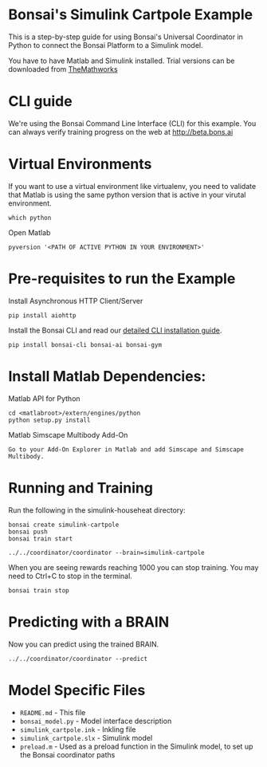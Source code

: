 # Bonsai's Simulink Cartpole Example

This is a step-by-step guide for using Bonsai's Universal Coordinator in Python to connect the Bonsai Platform to a Simulink model.

You have to have Matlab and Simulink installed. Trial versions can be downloaded from [TheMathworks](http://www.themathworks.com)

# CLI guide

We're using the Bonsai Command Line Interface (CLI) for this example. You can always verify training progress on the web at
http://beta.bons.ai

# Virtual Environments

If you want to use a virtual environment like virtualenv, you need to validate that Matlab is using the same python version  that is active in your virutal environment.

    which python

Open Matlab 
    
    pyversion '<PATH OF ACTIVE PYTHON IN YOUR ENVIRONMENT>'

# Pre-requisites to run the Example

Install Asynchronous HTTP Client/Server

    pip install aiohttp

Install the Bonsai CLI and read our [detailed CLI installation guide](http://docs.bons.ai/guides/cli-guide.html).

    pip install bonsai-cli bonsai-ai bonsai-gym


# Install Matlab Dependencies:

Matlab API for Python

    cd <matlabroot>/extern/engines/python
    python setup.py install

Matlab Simscape Multibody Add-On

    Go to your Add-On Explorer in Matlab and add Simscape and Simscape Multibody.


# Running and Training

Run the following in the simulink-househeat directory:

    bonsai create simulink-cartpole
    bonsai push
    bonsai train start

    ../../coordinator/coordinator --brain=simulink-cartpole

When you are seeing rewards reaching 1000 you can stop training. You may need to Ctrl+C to stop in the terminal.

    bonsai train stop    

# Predicting with a BRAIN

Now you can predict using the trained BRAIN.

    ../../coordinator/coordinator --predict

# Model Specific Files

* `README.md` - This file
* `bonsai_model.py` - Model interface description
* `simulink_cartpole.ink` - Inkling file
* `simulink_cartpole.slx` - Simulink model
* `preload.m` - Used as a preload function in the Simulink model, to
  set up the Bonsai coordinator paths
